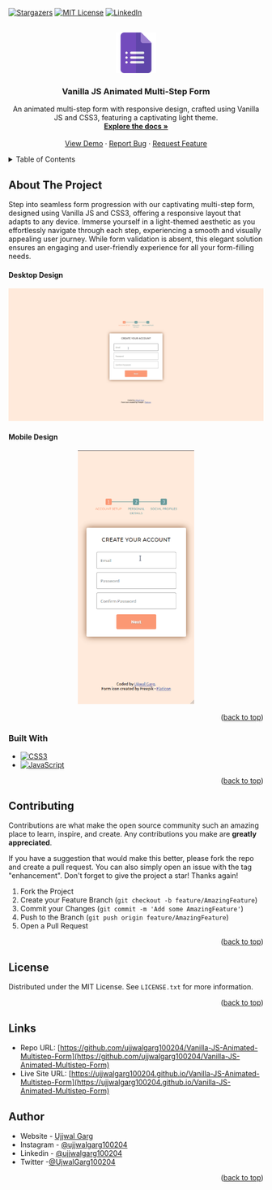 <!-- Improved compatibility of back to top link: See: https://github.com/othneildrew/Best-README-Template/pull/73 -->

<a id="readme-top"></a>

<!-- PROJECT SHIELDS -->

[![Stargazers][stars-shield]][stars-url]
[![MIT License][license-shield]][license-url]
[![LinkedIn][linkedin-shield]][linkedin-url]

<!-- PROJECT LOGO -->
<br />
<div align="center">
  <a href="https://github.com/ujjwalgarg100204/Vanilla-JS-Animated-Multistep-Form">
    <img src="./logo.png" alt="Logo" width="80" height="80">
  </a>

<h3 align="center">Vanilla JS Animated Multi-Step Form</h3>

  <p align="center">
    An animated multi-step form with responsive design, crafted using Vanilla JS and CSS3, featuring a captivating light theme.
    <br />
    <a href="https://github.com/ujjwalgarg100204/Vanilla-JS-Animated-Multistep-Form"><strong>Explore the docs »</strong></a>
    <br />
    <br />
    <a href="https://ujjwalgarg100204.github.io/Vanilla-JS-Animated-Multistep-Form">View Demo</a>
    ·
    <a href="https://github.com/ujjwalgarg100204/Vanilla-JS-Animated-Multistep-Form/issues">Report Bug</a>
    ·
    <a href="https://github.com/ujjwalgarg100204/Vanilla-JS-Animated-Multistep-Form/issues">Request Feature</a>
  </p>
</div>

<!-- TABLE OF CONTENTS -->
<details>
  <summary>Table of Contents</summary>
  <ol>
    <li>
      <a href="#about-the-project">About The Project</a>
      <ul>
        <li><a href="#built-with">Built With</a></li>
      </ul>
    </li>
    <li><a href="#contributing">Contributing</a></li>
    <li><a href="#license">License</a></li>
    <li><a href="#contact">Author</a></li>
  </ol>
</details>

<!-- ABOUT THE PROJECT -->

## About The Project

Step into seamless form progression with our captivating multi-step form, designed using Vanilla JS and CSS3, offering a responsive layout that adapts to any device. Immerse yourself in a light-themed aesthetic as you effortlessly navigate through each step, experiencing a smooth and visually appealing user journey. While form validation is absent, this elegant solution ensures an engaging and user-friendly experience for all your form-filling needs.

#### Desktop Design

<p align="center">
  <img src="./screenshots/desktop-view.gif" alt="desktop view" width="600"  />
</p>

#### Mobile Design

<p align="center">
	<img src="./screenshots/mobile-view.gif" alt="mobile view" height="500" /> 
</p>

<p align="right">(<a href="#readme-top">back to top</a>)</p>

### Built With

-   [![CSS3][css3-shield]][css3-url]
-   [![JavaScript][js-sheild]][javascript-url]

<p align="right">(<a href="#readme-top">back to top</a>)</p>

<!-- CONTRIBUTING -->

## Contributing

Contributions are what make the open source community such an amazing place to learn, inspire, and create. Any contributions you make are **greatly appreciated**.

If you have a suggestion that would make this better, please fork the repo and create a pull request. You can also simply open an issue with the tag "enhancement".
Don't forget to give the project a star! Thanks again!

1. Fork the Project
2. Create your Feature Branch (`git checkout -b feature/AmazingFeature`)
3. Commit your Changes (`git commit -m 'Add some AmazingFeature'`)
4. Push to the Branch (`git push origin feature/AmazingFeature`)
5. Open a Pull Request

<p align="right">(<a href="#readme-top">back to top</a>)</p>

<!-- LICENSE -->

## License

Distributed under the MIT License. See `LICENSE.txt` for more information.

<p align="right">(<a href="#readme-top">back to top</a>)</p>

## Links

-   Repo URL: [https://github.com/ujjwalgarg100204/Vanilla-JS-Animated-Multistep-Form](https://github.com/ujjwalgarg100204/Vanilla-JS-Animated-Multistep-Form)
-   Live Site URL: [https://ujjwalgarg100204.github.io/Vanilla-JS-Animated-Multistep-Form](https://ujjwalgarg100204.github.io/Vanilla-JS-Animated-Multistep-Form)

<!-- AUTHOR -->

## Author

-   Website - [Ujjwal Garg](https://github.com/ujjwalgarg100204)
-   Instagram - [@ujjwalgarg100204](https://www.instagram.com/ujjwalgarg100204/)
-   Linkedin - [@ujjwalgarg100204](https://www.linkedin.com/in/ujjwal-garg-3a5639243/)
-   Twitter -[@UjwalGarg100204](https://twitter.com/UjwalGarg100204)

<p align="right">(<a href="#readme-top">back to top</a>)</p>

<!-- MARKDOWN LINKS & IMAGES -->
<!-- https://www.markdownguide.org/basic-syntax/#reference-style-links -->

[stars-shield]: https://img.shields.io/github/stars/ujjwalgarg100204/Vanilla-JS-Animated-Multistep-Form.svg?style=for-the-badge
[stars-url]: https://github.com/ujjwalgarg100204/Vanilla-JS-Animated-Multistep-Form/stargazers
[license-shield]: https://img.shields.io/github/license/ujjwalgarg100204/Vanilla-JS-Animated-Multistep-Form.svg?style=for-the-badge
[license-url]: https://github.com/ujjwalgarg100204/Vanilla-JS-Animated-Multistep-Form/blob/master/LICENSE.txt
[linkedin-shield]: https://img.shields.io/badge/-LinkedIn-black.svg?style=for-the-badge&logo=linkedin&colorB=555
[linkedin-url]: https://www.linkedin.com/in/ujjwal-garg-3a5639243
[desktop-view-screenshot]: ./screenshots/desktop-view.png
[mobile-view-screenshot]: ./screenshots/mobile-view.png
[css3-shield]: https://img.shields.io/badge/CSS3-1572B6?style=for-the-badge&logo=css3&logoColor=white
[css3-url]: https://www.tutorialspoint.com/css/css3_tutorial.htm
[js-sheild]: https://img.shields.io/badge/JavaScript-F7DF1E?style=for-the-badge&logo=javascript&logoColor=black
[javascript-url]: https://developer.mozilla.org/en-US/docs/Web/JavaScript
